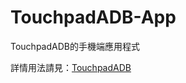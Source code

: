 # TouchpadADB-App

TouchpadADB的手機端應用程式

詳情用法請見：[TouchpadADB](https://github.com/Chaoray/TouchpadADB)
